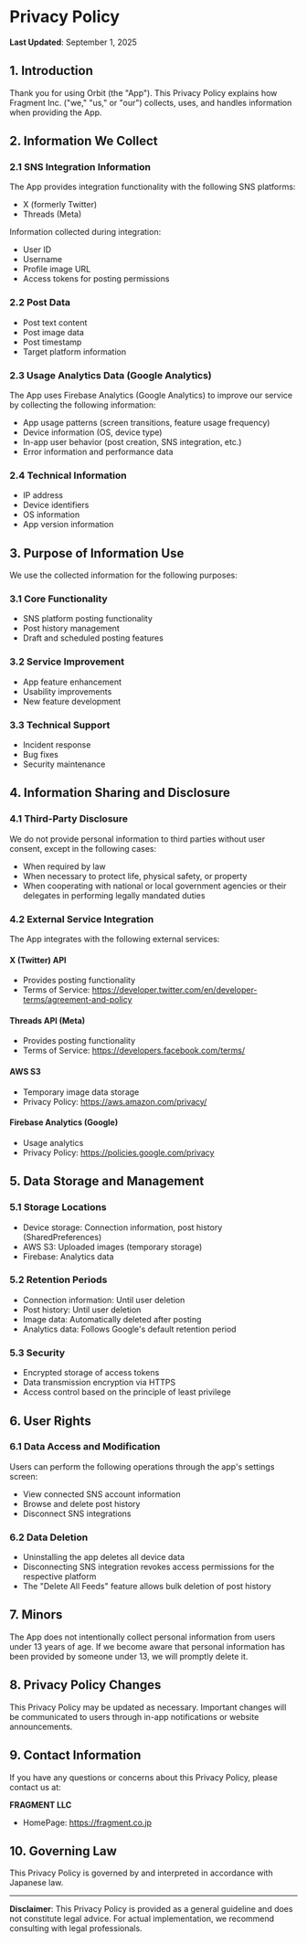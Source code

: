 # Privacy Policy

**Last Updated**: September 1, 2025

## 1. Introduction

Thank you for using Orbit (the "App"). This Privacy Policy explains how Fragment Inc. ("we," "us," or "our") collects, uses, and handles information when providing the App.

## 2. Information We Collect

### 2.1 SNS Integration Information
The App provides integration functionality with the following SNS platforms:
- X (formerly Twitter)
- Threads (Meta)

Information collected during integration:
- User ID
- Username
- Profile image URL
- Access tokens for posting permissions

### 2.2 Post Data
- Post text content
- Post image data
- Post timestamp
- Target platform information

### 2.3 Usage Analytics Data (Google Analytics)
The App uses Firebase Analytics (Google Analytics) to improve our service by collecting the following information:
- App usage patterns (screen transitions, feature usage frequency)
- Device information (OS, device type)
- In-app user behavior (post creation, SNS integration, etc.)
- Error information and performance data

### 2.4 Technical Information
- IP address
- Device identifiers
- OS information
- App version information

## 3. Purpose of Information Use

We use the collected information for the following purposes:

### 3.1 Core Functionality
- SNS platform posting functionality
- Post history management
- Draft and scheduled posting features

### 3.2 Service Improvement
- App feature enhancement
- Usability improvements
- New feature development

### 3.3 Technical Support
- Incident response
- Bug fixes
- Security maintenance

## 4. Information Sharing and Disclosure

### 4.1 Third-Party Disclosure
We do not provide personal information to third parties without user consent, except in the following cases:
- When required by law
- When necessary to protect life, physical safety, or property
- When cooperating with national or local government agencies or their delegates in performing legally mandated duties

### 4.2 External Service Integration
The App integrates with the following external services:

#### X (Twitter) API
- Provides posting functionality
- Terms of Service: https://developer.twitter.com/en/developer-terms/agreement-and-policy

#### Threads API (Meta)
- Provides posting functionality
- Terms of Service: https://developers.facebook.com/terms/

#### AWS S3
- Temporary image data storage
- Privacy Policy: https://aws.amazon.com/privacy/

#### Firebase Analytics (Google)
- Usage analytics
- Privacy Policy: https://policies.google.com/privacy

## 5. Data Storage and Management

### 5.1 Storage Locations
- Device storage: Connection information, post history (SharedPreferences)
- AWS S3: Uploaded images (temporary storage)
- Firebase: Analytics data

### 5.2 Retention Periods
- Connection information: Until user deletion
- Post history: Until user deletion
- Image data: Automatically deleted after posting
- Analytics data: Follows Google's default retention period

### 5.3 Security
- Encrypted storage of access tokens
- Data transmission encryption via HTTPS
- Access control based on the principle of least privilege

## 6. User Rights

### 6.1 Data Access and Modification
Users can perform the following operations through the app's settings screen:
- View connected SNS account information
- Browse and delete post history
- Disconnect SNS integrations

### 6.2 Data Deletion
- Uninstalling the app deletes all device data
- Disconnecting SNS integration revokes access permissions for the respective platform
- The "Delete All Feeds" feature allows bulk deletion of post history

## 7. Minors

The App does not intentionally collect personal information from users under 13 years of age. If we become aware that personal information has been provided by someone under 13, we will promptly delete it.

## 8. Privacy Policy Changes

This Privacy Policy may be updated as necessary. Important changes will be communicated to users through in-app notifications or website announcements.

## 9. Contact Information

If you have any questions or concerns about this Privacy Policy, please contact us at:

**FRAGMENT LLC**
- HomePage: https://fragment.co.jp

## 10. Governing Law

This Privacy Policy is governed by and interpreted in accordance with Japanese law.

---

**Disclaimer**: This Privacy Policy is provided as a general guideline and does not constitute legal advice. For actual implementation, we recommend consulting with legal professionals.